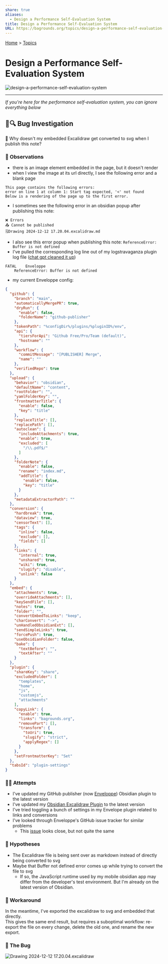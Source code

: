 ```yaml
---
share: true
aliases:
  - Design a Performance Self-Evaluation System
title: Design a Performance Self-Evaluation System
URL: https://bagrounds.org/topics/design-a-performance-self-evaluation-system
---
```

[Home](../index.md) > [Topics](./index.md)  
# Design a Performance Self-Evaluation System  
![design-a-performance-self-evaluation-system](../design-a-performance-self-evaluation-system.svg)  
  
---  
_If you're here for the performance self-evaluation system, you can ignore everything below_  
## 🦟🔍 Bug Investigation  
🤔 Why doesn't my embedded Excalidraw get converted to svg when I publish this note?  
  
### 👀 Observations  
- there is an image element embedded in the page, but it doesn't render  
- when I view the image at its url directly, I see the following error and a blank page  
```  
This page contains the following errors:  
error on line 1 at column 1: Start tag expected, '<' not found  
Below is a rendering of the page up to the first error.  
```  
- I sometimes see the following error in an obsidian popup after publishing this note:  
```  
❌ Errors  
📤 Cannot be published  
🗒️Drawing 2024-12-12 17.20.04.excalidraw.md  
```  
- I also see this error popup when publishing this note: `ReferenceError: Buffer is not defined`  
- I've pulled the corresponding log line out of my logstravaganza plugin log file ([chat gpt cleaned it up](../bot-chats/special-characters-in-logs.md))  
```  
FATAL    Enveloppe  
    ReferenceError: Buffer is not defined  
```  
- my current Enveloppe config:  
```json  
{  
  "github": {  
    "branch": "main",  
    "automaticallyMergePR": true,  
    "dryRun": {  
      "enable": false,  
      "folderName": "github-publisher"  
    },  
    "tokenPath": "%configDir%/plugins/%pluginID%/env",  
    "api": {  
      "tiersForApi": "Github Free/Pro/Team (default)",  
      "hostname": ""  
    },  
    "workflow": {  
      "commitMessage": "[PUBLISHER] Merge",  
      "name": ""  
    },  
    "verifiedRepo": true  
  },  
  "upload": {  
    "behavior": "obsidian",  
    "defaultName": "content",  
    "rootFolder": "",  
    "yamlFolderKey": "",  
    "frontmatterTitle": {  
      "enable": false,  
      "key": "title"  
    },  
    "replaceTitle": [],  
    "replacePath": [],  
    "autoclean": {  
      "includeAttachments": true,  
      "enable": true,  
      "excluded": [  
        "/\\.pdf$/"  
      ]  
    },  
    "folderNote": {  
      "enable": false,  
      "rename": "index.md",  
      "addTitle": {  
        "enable": false,  
        "key": "title"  
      }  
    },  
    "metadataExtractorPath": ""  
  },  
  "conversion": {  
    "hardbreak": true,  
    "dataview": true,  
    "censorText": [],  
    "tags": {  
      "inline": false,  
      "exclude": [],  
      "fields": []  
    },  
    "links": {  
      "internal": true,  
      "unshared": true,  
      "wiki": true,  
      "slugify": "disable",  
      "unlink": false  
    }  
  },  
  "embed": {  
    "attachments": true,  
    "overrideAttachments": [],  
    "keySendFile": [],  
    "notes": true,  
    "folder": "",  
    "convertEmbedToLinks": "keep",  
    "charConvert": "->",  
    "unHandledObsidianExt": [],  
    "sendSimpleLinks": true,  
    "forcePush": true,  
    "useObsidianFolder": false,  
    "bake": {  
      "textBefore": "",  
      "textAfter": ""  
    }  
  },  
  "plugin": {  
    "shareKey": "share",  
    "excludedFolder": [  
      "templates",  
      "home",  
      "js",  
      "customjs",  
      "attachments"  
    ],  
    "copyLink": {  
      "enable": true,  
      "links": "bagrounds.org",  
      "removePart": [],  
      "transform": {  
        "toUri": true,  
        "slugify": "strict",  
        "applyRegex": []  
      }  
    },  
    "setFrontmatterKey": "Set"  
  },  
  "tabsId": "plugin-settings"  
}  
```  
  
### 🧑‍🔬 Attempts  
- I've updated my GitHub publisher (now [Enveloppe](https://enveloppe.github.io)) Obsidian plugin to the latest version  
- I've updated my [Obsidian Excalidraw Plugin](https://github.com/zsviczian/obsidian-excalidraw-plugin) to the latest version  
- I've tried toggling a bunch of settings in my Envelope plugin related to links and conversions  
- I've looked through Enveloppe's GitHub issue tracker for similar problems  
  - This [issue](https://github.com/Enveloppe/obsidian-enveloppe/issues/331#issuecomment-2049061420) looks close, but not quite the same  
  
###  🤔 Hypotheses  
- The Excalidraw file is being sent over as markdown instead of directly being converted to svg  
- Maybe that Buffer not defined error comes up while trying to convert the file to svg  
  - If so, the JavaScript runtime used by my mobile obsidian app may differ from the developer's test environment. But I'm already on the latest version of Obsidian.  
  
### 📎 Workaround  
In the meantime, I've exported the excalidraw to svg and embedded that directly.  
This gives the same end result, but requires a suboptimal workflow: re-export the file on every change, delete the old one, and rename the new export.  
  
### 🦟 The Bug  
![Drawing 2024-12-12 17.20.04.excalidraw](../Drawing%202024-12-12%2017.20.04.svg)  
